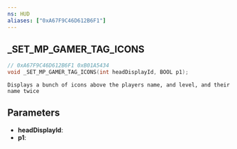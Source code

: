 ```yaml
---
ns: HUD
aliases: ["0xA67F9C46D612B6F1"]
---
```

## _SET_MP_GAMER_TAG_ICONS

```c
// 0xA67F9C46D612B6F1 0xB01A5434
void _SET_MP_GAMER_TAG_ICONS(int headDisplayId, BOOL p1);
```

```
Displays a bunch of icons above the players name, and level, and their name twice  
```

## Parameters
* **headDisplayId**: 
* **p1**: 

